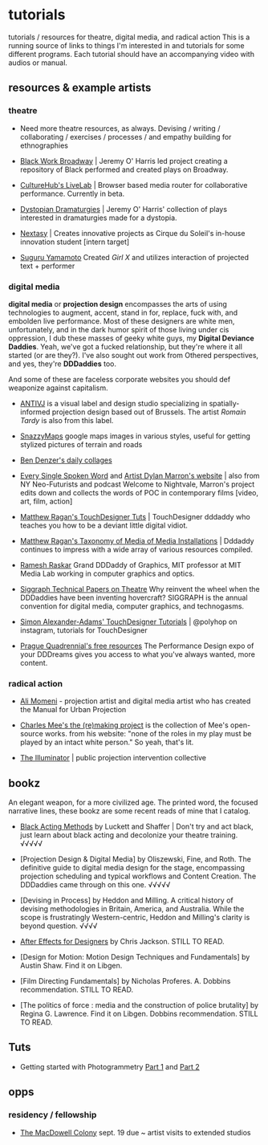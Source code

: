 # tutorials
tutorials / resources for theatre, digital media, and radical action
This is a running source of links to things I'm interested in and tutorials for some different programs. Each tutorial should have an accompanying video with audios or manual.

## resources & example artists

### theatre

- Need more theatre resources, as always. Devising / writing / collaborating / exercises / processes / and empathy building for ethnographies

- [Black Work Broadway](https://blackworkbroadway.com/) | Jeremy O' Harris led project creating a repository of Black performed and created plays on Broadway.

- [CultureHub's LiveLab](https://livelab.app/) | Browser based media router for collaborative performance. Currently in beta.

- [Dystopian Dramaturgies](https://drive.google.com/drive/folders/1MvZYp9IVOgj2yl3b52aj3achJdiaqonB) | Jeremy O' Harris' collection of plays interested in dramaturgies made for a dystopia.

- [Nextasy](http://nextasy.com/about) | Creates innovative projects as Cirque du Soleil's in-house innovation student [intern target]

- [Suguru Yamamoto](https://performingarts.jp/E/art_interview/1501/1.html) Created *Girl X* and utilizes interaction of projected text + performer


### digital media

**digital media** or **projection design** encompasses the arts of using technologies to augment, accent, stand in for, replace, fuck with, and embolden live performance. Most of these designers are white men, unfortunately, and in the dark humor spirit of those living under cis oppression, I dub these masses of geeky white guys, my **Digital Deviance Daddies**. Yeah, we've got a fucked relationship, but they're where it all started (or are they?). I've also sought out work from Othered perspectives, and yes, they're **DDDaddies** too.

And some of these are faceless corporate websites you should def weaponize against capitalism.

- [ANTIVJ](https://antivj.com/) is a visual label and design studio specializing in spatially-informed projection design based out of Brussels. The artist *Romain Tardy* is also from this label.

- [SnazzyMaps](https://snazzymaps.com/) google maps images in various styles, useful for getting stylized pictures of terrain and roads

- [Ben Denzer's daily collages](https://2011-present.bendenzer.com/)

- [Every Single Spoken Word](https://everysinglewordspoken.tumblr.com/) and [Artist Dylan Marron's website](https://www.dylanmarron.com/every-single-word) | also from NY Neo-Futurists and podcast Welcome to Nightvale, Marron's project edits down and collects the words of POC in contemporary films [video, art, film, action]

- [Matthew Ragan's TouchDesigner Tuts](https://matthewragan.com/) | TouchDesigner dddaddy who teaches you how to be a deviant little digital vidiot.

- [Matthew Ragan's Taxonomy of Media of Media Installations](https://matthewragan.com/teaching-resources/taxonomy-of-media-installations/) | Dddaddy continues to impress with a wide array of various resources compiled.

- [Ramesh Raskar](https://web.media.mit.edu/~raskar/) Grand DDDaddy of Graphics, MIT professor at MIT Media Lab working in computer graphics and optics.

- [Siggraph Technical Papers on Theatre](https://dl.acm.org/action/doSearch?AllField=Theatre) Why reinvent the wheel when the DDDaddies have been inventing hovercraft? SIGGRAPH is the annual convention for digital media, computer graphics, and technogasms.

- [Simon Alexander-Adams' TouchDesigner Tutorials](https://www.simonaa.media/tutorials-articles) | @polyhop on instagram, tutorials for TouchDesigner

- [Prague Quadrennial's free resources](https://www.pq.cz/2020/03/31/pq-studying-materials/) The Performance Design expo of your DDDreams gives you access to what you've always wanted, more content.

### radical action

- [Ali Momeni](https://alimomeni.net/) - projection artist and digital media artist who has created the Manual for Urban Projection

- [Charles Mee's the (re)making project](http://charlesmee.org/) is the collection of Mee's open-source works. from his website: "none of the roles in my play must be played by an intact white person." So yeah, that's lit.

- [The Illuminator](http://theilluminator.org/) | public projection intervention collective

## bookz

An elegant weapon, for a more civilized age. The printed word, the focused narrative lines, these bookz are some recent reads of mine that I catalog.

- [Black Acting Methods](https://www.amazon.com/Black-Acting-Methods-Sharrell-Luckett/dp/1138907626) by Luckett and Shaffer | Don't try and act black, just learn about black acting and decolonize your theatre training. √√√√√

- [Projection Design & Digital Media] by Oliszewski, Fine, and Roth. The definitive guide to digital media design for the stage, encompassing projection scheduling and typical workflows and Content Creation. The DDDaddies came through on this one. √√√√√

- [Devising in Process] by Heddon and Milling. A critical history of devising methodologies in Britain, America, and Australia. While the scope is frustratingly Western-centric, Heddon and Milling's clarity is beyond question. √√√√

- [After Effects for Designers](https://search.lib.umich.edu/articles/record/FETCH-LOGICAL-a22266-be2c195351b7a87e7a1f95d277e205c383a85885f2d263467be537da5aa0b8c73) by Chris Jackson. STILL TO READ.

- [Design for Motion: Motion Design Techniques and Fundamentals] by Austin Shaw. Find it on Libgen.

- [Film Directing Fundamentals] by Nicholas Proferes. A. Dobbins recommendation. STILL TO READ.

- [The politics of force : media and the construction of police brutality] by Regina G. Lawrence. Find it on Libgen. Dobbins recommendation. STILL TO READ.

## Tuts

- Getting started with Photogrammetry [Part 1](https://medium.com/realities-io/getting-started-with-photogrammetry-d0a6ee40cb72) and [Part 2](https://medium.com/realities-io/getting-started-with-photogrammetry-part-2-f957c9e8d61d)

## opps

### residency / fellowship

- [The MacDowell Colony](https://www.macdowellcolony.org/) sept. 19 due ~ artist visits to extended studios
